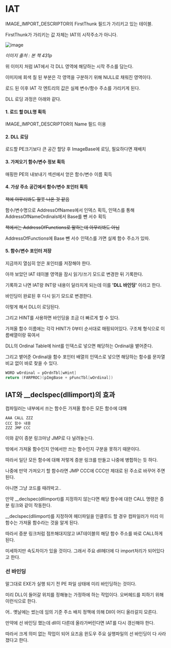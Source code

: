 # IAT

IMAGE_IMPORT_DESCRIPTOR의 FirstThunk 필드가 가리키고 있는 테이블.

FirstThunk가 가리키는 값 자체는 IAT의 시작주소가 아니다.

![image](https://user-images.githubusercontent.com/41255291/51098649-37b9a480-180f-11e9-87d9-b3abac907ffe.png)

_이미지 출처 : 본 책 431p_

위 이미지 처럼 IAT에서 각 DLL 영역에 해당하는 시작 주소를 담는다.

이미지에 회색 칠 된 부분은 각 영역을 구분하기 위해 NULL로 채워진 영역이다.

로드 된 이후 IAT 각 엔트리의 값은 실제 변수/함수 주소를 가리키게 된다.

DLL 로딩 과정은 아래와 같다.

#### 1. 로드 할 DLL명 획득

IMAGE_IMPORT_DESCRIPTOR의 Name 필드 이용

#### 2. DLL 로딩

로드할 PE크기보다 큰 공간 할당 후 ImageBase에 로딩, 필요하다면 재배치

#### 3. 가져오기 함수/변수 정보 획득

매핑한 PE의 내보내기 섹션에서 얻은 함수/변수 이름 획득

#### 4. 가상 주소 공간에서 함수/변수 포인터 획득

~~책에 아무리봐도 잘못 나온 것 같음~~

함수/변수명으로 AddressOfNames에서 인덱스 획득, 인덱스를 통해 AddressOfNameOrdinals에서 Base를 뺀 서수 획득 

~~책에서는 AddressOfFunctions로 말하는데 아무리봐도 아님~~

AddressOfFunctions에 Base 뺀 서수 인덱스를 가면 실제 함수 주소가 있따.

#### 5. 함수/변수 포인터 저장

지금까지 열심히 얻은 포인터를 저장해야 한다.

아까 보았던 IAT 테이블 영역을 잠시 읽기/쓰기 모드로 변경한 뒤 기록한다.

기록하고 나면 IAT랑 INT랑 내용이 달라지게 되는데 이를 __'DLL 바인딩'__ 이라고 한다.

바인딩이 완료된 후 다시 읽기 모드로 변경한다.

이렇게 해서 DLL이 로딩된다.

그리고 HINT를 사용하면 바인딩을 조금 더 빠르게 할 수 있다.

가져올 함수 이름에는 각각 HINT가 0부터 순서대로 매핑되어있다. 구조체 형식으로 이름배열이랑 묶여서

DLL의 Ordinal Table에 hint를 인덱스로 넣으면 해당하는 Ordinal을 뱉어준다.

그리고 뱉어준 Ordinal을 함수 포인터 배열의 인덱스로 넣으면 해당하는 함수를 문자열 비교 없이 바로 찾을 수 있다.

```C++
WORD wOrdinal = pOrdnTbl[wHint]
return (FARPROC)(pImgBase + pFuncTbl[wOrdinal])
```

## IAT와 __declspec(dllimport)의 효과

컴파일러는 내부에서 쓰는 함수든 가져올 함수든 모든 함수에 대해

    AAA CALL ZZZ
    CCC 함수 내용
    ZZZ JMP CCC

이와 같이 증분 링크마냥 JMP로 다 널려놓는다. 

밖에서 가져올 함수인지 안에서만 쓰는 함수인지 구분을 못하기 때문이다.

따라서 일단 모든 함수에 대해 저렇게 증분 링크를 만들고 나중에 병합하는 듯 하다.

나중에 만약 가져오기 할 함수라면 JMP CCC에 CCC만 제대로 된 주소로 바꾸어 주면 된다.

아니면 그냥 코드를 때려박고..

만약  __declspec(dllimport)를 지정하지 않는다면 해당 함수에 대한 CALL 명령은 증분 링크와 같이 작동한다.

__declspec(dllimport)를 지정하여 헤더파일을 인클루드 할 경우 컴파일러가 미리 이 함수는 가져올 함수라는 것을 알게 된다.

따라서 증분 링크처럼 점프해대지않고 IAT테이블의 해당 함수 주소를 바로 CALL하게 된다.

미세하지만 속도차이가 있을 것이다. 그래서 주요 dll헤더에 다 import처리가 되어있다고 한다.

### 선 바인딩

말그대로 EXE가 실행 되기 전 PE 파일 상태에 미리 바인딩하는 것이다.

미리 DLL이 들어갈 위치를 정해놓는 가정하에 하는 작업이다. 오버헤드를 피하기 위해 이런식으로 한다.

어.. 옛날에는 썼는데 임의 기준 주소 배치 정책에 의해 Dll이 어디 올라갈지 모른다.

만약에 선 바인딩 했는데 dll이 다른데 올라가버린다면 IAT를 다시 갱신해야 한다.

따라서 크게 의미 없는 작업이 되어 요즈음 윈도우 주요 실행파일의 선 바인딩이 다 사라졌다고 한다.
